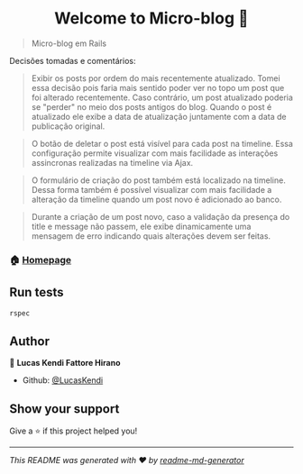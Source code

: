 <h1 align="center">Welcome to Micro-blog 👋</h1>

> Micro-blog em Rails

Decisões tomadas e comentários:

> Exibir os posts por ordem do mais recentemente atualizado. Tomei essa decisão pois faria mais sentido poder ver no topo um post que foi alterado recentemente. Caso contrário, um post atualizado poderia se "perder" no meio dos posts antigos do blog. Quando o post é atualizado ele exibe a data de atualização juntamente com a data de publicação original.
  
>  O botão de deletar o post está visível para cada post na timeline. Essa configuração permite visualizar com mais facilidade as interações assincronas realizadas na timeline via Ajax.

> O formulário de criação do post também está localizado na timeline. Dessa forma também é possível visualizar com mais facilidade  a alteração da timeline quando um post novo é adicionado ao banco.

> Durante a criação de um post novo, caso a validação da presença do title e message não passem, ele exibe dinamicamente uma mensagem de erro indicando quais alterações devem ser feitas.

### 🏠 [Homepage](https://lucas-micro-blog.herokuapp.com/)

## Run tests

```sh
rspec
```

## Author

👤 **Lucas Kendi Fattore Hirano**

* Github: [@LucasKendi](https://github.com/LucasKendi)

## Show your support

Give a ⭐️ if this project helped you!

***
_This README was generated with ❤️ by [readme-md-generator](https://github.com/kefranabg/readme-md-generator)_